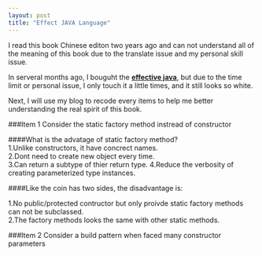```yaml
---
layout: post
title: "Effect JAVA Language"
---
```

I read this book Chinese editon two years ago and can not understand all of the meaning of this book due to the translate issue and my personal skill issue.

In serveral months ago, I bouguht the **[effective java](http://www.amazon.com/Effective-Java-2nd-Joshua-Bloch/dp/0321356683)**, but due to the time limit or personal issue, I only touch it a little times, and it still looks so white.

Next, I will use my blog to recode every items to help me better understanding the real spirit of this book.

###Item 1 Consider the static factory method instread of constructor

####What is the advatage of static factory method?    
1.Unlike constructors, it have concrect names.    
2.Dont need to create new object every time.    
3.Can return a subtype of thier return type.
4.Reduce the verbosity of creating parameterized type instances.

####Like the coin has two sides, the disadvantage is: 

1.No public/protected contructor but only proivde static factory methods can not be subclassed.    
2.The factory methods looks the same with other static methods.

###Item 2 Consider a build pattern when faced many constructor parameters